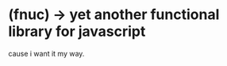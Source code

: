 (fnuc) -> yet another functional library for javascript
=======================================================

cause i want it my way.
